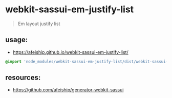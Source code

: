 # webkit-sassui-em-justify-list
> Em layout justify list

## usage:
+ https://afeiship.github.io/webkit-sassui-em-justify-list/

```scss
@import 'node_modules/webkit-sassui-em-justify-list/dist/webkit-sassui-em-justify-list.scss';
```


## resources:
+ https://github.com/afeiship/generator-webkit-sassui
